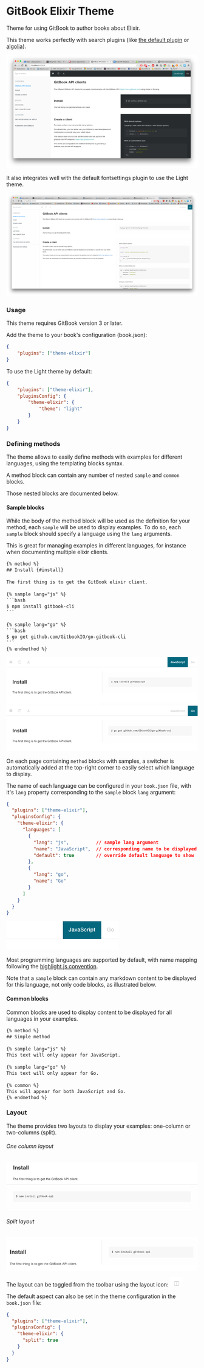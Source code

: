 # GitBook Elixir Theme

Theme for using GitBook to author books about Elixir.

This theme works perfectly with search plugins (like [the default plugin](https://github.com/GitbookIO/plugin-search) or [algolia](https://github.com/GitbookIO/plugin-algolia)).

![Screenshot](img/theme-elixir.png)

It also integrates well with the default fontsettings plugin to use the Light theme.

![Light theme](img/theme-light.png)

### Usage

This theme requires GitBook version 3 or later.

Add the theme to your book's configuration (book.json):

```json
{
    "plugins": ["theme-elixir"]
}
```

To use the Light theme by default:

```json
{
    "plugins": ["theme-elixir"],
    "pluginsConfig": {
        "theme-elixir": {
            "theme": "light"
        }
    }
}
```

### Defining methods

The theme allows to easily define methods with examples for different languages, using the templating blocks syntax.

A method block can contain any number of nested `sample` and `common` blocks.

Those nested blocks are documented below.

#### Sample blocks

While the body of the method block will be used as the definition for your method, each `sample` will be used to display examples. To do so, each `sample` block should specify a language using the `lang` arguments.

This is great for managing examples in different languages, for instance when documenting multiple elixir clients.

    {% method %}
    ## Install {#install}

    The first thing is to get the GitBook elixir client.

    {% sample lang="js" %}
    ```bash
    $ npm install gitbook-cli
    ```

    {% sample lang="go" %}
    ```bash
    $ go get github.com/GitbookIO/go-gitbook-cli
    ```
    {% endmethod %}

![JS Sample](img/sample-js.png)
![Go sample](img/sample-go.png)

On each page containing `method` blocks with samples, a switcher is automatically added at the top-right corner to easily select which language to display.

The name of each language can be configured in your `book.json` file, with it's `lang` property corresponding to the `sample` block `lang` argument:

```json
{
  "plugins": ["theme-elixir"],
  "pluginsConfig": {
    "theme-elixir": {
      "languages": [
        {
          "lang": "js",          // sample lang argument
          "name": "JavaScript",  // corresponding name to be displayed
          "default": true        // override default language to show
        },
        {
          "lang": "go",
          "name": "Go"
        }
      ]
    }
  }
}
```

![Language switcher](img/lang-switcher.png)

Most programming languages are supported by default, with name mapping following the [highlight.js convention](http://highlightjs.readthedocs.io/en/latest/css-classes-reference.html#language-names-and-aliases).

Note that a `sample` block can contain any markdown content to be displayed for this language, not only code blocks, as illustrated below.


#### Common blocks

Common blocks are used to display content to be displayed for all languages in your examples.

    {% method %}
    ## Simple method

    {% sample lang="js" %}
    This text will only appear for JavaScript.

    {% sample lang="go" %}
    This text will only appear for Go.

    {% common %}
    This will appear for both JavaScript and Go.
    {% endmethod %}


### Layout

The theme provides two layouts to display your examples: one-column or two-columns (split).

###### One column layout
![One column](img/one-column.png)

###### Split layout
![Split](img/split.png)

The layout can be toggled from the toolbar using the layout icon: ![Layout icon](img/layout-icon.png)

The default aspect can also be set in the theme configuration in the `book.json` file:

```json
{
  "plugins": ["theme-elixir"],
  "pluginsConfig": {
    "theme-elixir": {
      "split": true
    }
  }
}
```
